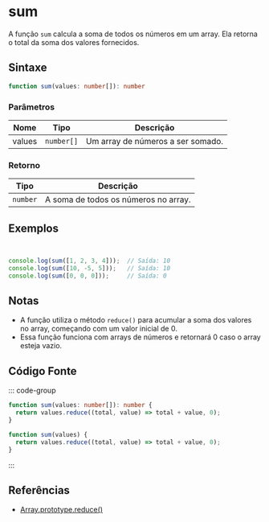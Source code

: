 # sum

A função `sum` calcula a soma de todos os números em um array. Ela retorna o total da soma dos valores fornecidos.

## Sintaxe

```typescript
function sum(values: number[]): number
```

### Parâmetros

| Nome   | Tipo       | Descrição                                          |
|--------|------------|----------------------------------------------------|
| values | `number[]` | Um array de números a ser somado.                  |

### Retorno

| Tipo    | Descrição                                      |
|---------|------------------------------------------------|
| `number` | A soma de todos os números no array.           |

## Exemplos

```typescript


console.log(sum([1, 2, 3, 4]));  // Saída: 10
console.log(sum([10, -5, 5]));   // Saída: 10
console.log(sum([0, 0, 0]));     // Saída: 0
```

## Notas

- A função utiliza o método `reduce()` para acumular a soma dos valores no array, começando com um valor inicial de 0.
- Essa função funciona com arrays de números e retornará 0 caso o array esteja vazio.

## Código Fonte

::: code-group
```typescript
function sum(values: number[]): number {
  return values.reduce((total, value) => total + value, 0);
}
```

```javascript
function sum(values) {
  return values.reduce((total, value) => total + value, 0);
}
```
::: 

## Referências

- [Array.prototype.reduce()](https://developer.mozilla.org/pt-BR/docs/Web/JavaScript/Reference/Global_Objects/Array/Reduce)